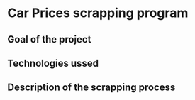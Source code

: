 # Car Prices scrapping program

## Goal of the project

## Technologies ussed

## Description of the scrapping process